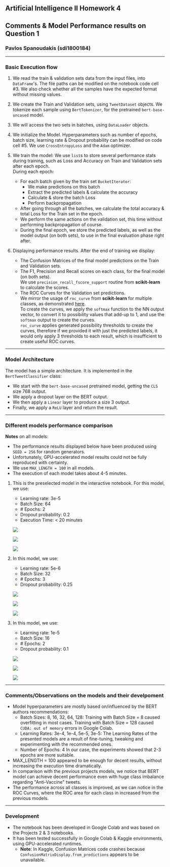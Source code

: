 ## Artificial Intelligence II Homework 4
## Comments & Model Performance results on Question 1
### Pavlos Spanoudakis (sdi1800184)
***

### Basic Execution flow

1)  We read the train & validation sets data from the input files, into `DataFrame`'s. The file paths can be modified on the notebook code cell #3.
    We also check whether all the samples have the expected format without missing values.

2)  We create the Train and Validation sets, using `TweetDataset` objects. We tokenize each sample using `BertTokenizer`, for the pretrained `bert-base-uncased` model.

3)  We will access the two sets in batches, using `DataLoader` objects.

4)  We initialize the Model. Hyperparameters such as number of epochs, batch size, learning rate & Dropout probability can be modified on code cell #5.
    We use `CrossEntropyLoss` and the `Adam` optimizer.

5)  We train the model:
    We use `list`s to store several performance stats during training, such as Loss and Accuracy on Train and Validation sets after each epoch.\
    During each epoch:
    - For each batch given by the train set `BucketIterator`:
        - We make predictions on this batch
        - Extract the predicted labels & calculate the accuracy
        - Calculate & store the batch Loss
        - Perform backpropagation
    - After going through all the batches, we calculate the total accuracy & total Loss for the Train set in the epoch.
    - We perform the same actions on the validation set, this time without performing backpropagation of course.
    - During the final epoch, we store the predicted labels, as well as the model output (on both sets), to use in the final evaluation phase right after.

6)  Displaying performance results. After the end of training we display:
    - The Confusion Matrices of the final model predictions on the Train and Validation sets.
    - The F1, Precision and Recall scores on each class, for the final model (on both sets).\
    We use `precision_recall_fscore_support` routine from **scikit-learn** to calculate the scores.
    - The ROC Curves for the Validation set predictions.\
    We mirror the usage of `roc_curve` from **scikit-learn** for multiple classes, as demonstrated [here](https://scikit-learn.org/stable/auto_examples/model_selection/plot_roc.html#plot-roc-curves-for-the-multiclass-problem).\
    To create the curves, we apply the `softmax` function to the NN output vector, to convert it to possibility values that add-up to 1, and use the `softmax` output to create the curves.\
    `roc_curve` applies generated possibility thresholds to create the curves, therefore if we provided it with just the predicted labels, it would only apply 3 thresholds to each result, which is insufficient to create useful ROC curves.

***
### Model Architecture
The model has a simple architecture. It is implemented in the `BertTweetClassifier` class:
- We start with the `bert-base-uncased` pretrained model, getting the `CLS` size 768 output.
- We apply a dropout layer on the BERT output.
- We then apply a `Linear` layer to produce a size 3 output.
- Finally, we apply a `ReLU` layer and return the result.

***
### Different models performance comparison
**Notes** on all models:
- The performance results displayed below have been produced using `SEED = 256` for random generators.
- Unfortunately, GPU-accelerated model results could not be fully reproduced with certainty.
- We use `MAX_LENGTH = 100` in all models.
- The execution of each model takes about 4-5 minutes.
1) This is the preselected model in the interactive notebook. For this model, we use:
    - Learning rate: 3e-5
    - Batch Size: 64
    - \# Epochs: 2
    - Dropout probability: 0.2
    - Execution Time: < 20 minutes

    ![](./exp_results/cm1.png)

    ![](./exp_results/scores1.png)

    ![](./exp_results/roc1.png)
2) In this model, we use:
    - Learning rate: 5e-6
    - Batch Size: 32
    - \# Epochs: 3
    - Dropout probability: 0.25

    ![](./exp_results/cm1.png)

    ![](./exp_results/scores1.png)

    ![](./exp_results/roc1.png)
3) In this model, we use:
    - Learning rate: 1e-5
    - Batch Size: 16
    - \# Epochs: 2
    - Dropout probability: 0.1

    ![](./exp_results/cm1.png)

    ![](./exp_results/scores1.png)

    ![](./exp_results/roc1.png)

***
### Comments/Observations on the models and their develpoment
- Model hyperparameters are mostly based on/influenced by the BERT authors recommendations:
    - Batch Sizes: 8, 16, 32, 64, 128:
    Training with Batch Size = 8 caused overfitting in most cases. Training with Batch Size = 128 caused `CUDA: out of memory` errors in Google Colab.
    - Learning Rates: 3e-4, 1e-4, 5e-5, 3e-5:
    The Learning Rates of the presented models are a result of fine-tuning, tweaking and experimenting with the recommended ones.
    - Number of Epochs: 4
    In our case, the experiments showed that 2-3 epochs are more suitable.
- MAX_LENGTH = 100 appeared to be enough for decent results, without increasing the execution time dramatically.
- In comparison with the previous projects models, we notice that BERT model can achieve decent performance even with huge class imbalance regarding "Anti-Vaccine" tweets.
- The performance across all classes is improved, as we can notice in the ROC Curves, where the ROC area for each class in increased from the previous models.

***
### Development
-   The notebook has been developed in Google Colab and was based on the Projects 2 & 3 notebooks.
-   It has been tested successfully in Google Colab & Kaggle environments, using GPU-accelerated runtimes.
    - **Note**: In Kaggle, Confusion Matrices code crashes because `ConfusionMatrixDisplay.from_predictions` appears to be unavailable.
